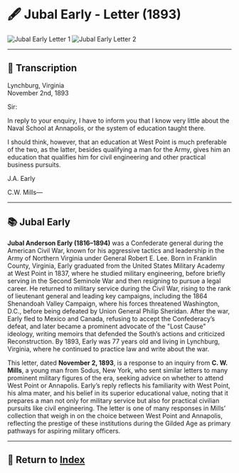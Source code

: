 # 🖋️ Jubal Early - Letter (1893)

<img src="assets/letters/Early_Letter_1.jpg" alt="Jubal Early Letter 1" style="max-width: 80%; height: auto;"/>
<img src="assets/letters/Early_Letter_2.jpg" alt="Jubal Early Letter 2" style="max-width: 80%; height: auto;"/>

---

## 📜 Transcription

Lynchburg, Virginia  
November 2nd, 1893  

Sir:  

In reply to your enquiry, I have to inform you that I know very little about the Naval School at Annapolis, or the system of education taught there.  

I should think, however, that an education at West Point is much preferable of the two, as the latter, besides qualifying a man for the Army, gives him an education that qualifies him for civil engineering and other practical business pursuits.  

J.A. Early  

C.W. Mills—  

---

## 📚 Jubal Early

**Jubal Anderson Early (1816–1894)** was a Confederate general during the American Civil War, known for his aggressive tactics and leadership in the Army of Northern Virginia under General Robert E. Lee. Born in Franklin County, Virginia, Early graduated from the United States Military Academy at West Point in 1837, where he studied military engineering, before briefly serving in the Second Seminole War and then resigning to pursue a legal career. He returned to military service during the Civil War, rising to the rank of lieutenant general and leading key campaigns, including the 1864 Shenandoah Valley Campaign, where his forces threatened Washington, D.C., before being defeated by Union General Philip Sheridan. After the war, Early fled to Mexico and Canada, refusing to accept the Confederacy’s defeat, and later became a prominent advocate of the "Lost Cause" ideology, writing memoirs that defended the South’s actions and criticized Reconstruction. By 1893, Early was 77 years old and living in Lynchburg, Virginia, where he continued to practice law and write about the war.

This letter, dated **November 2, 1893**, is a response to an inquiry from **C. W. Mills**, a young man from Sodus, New York, who sent similar letters to many prominent military figures of the era, seeking advice on whether to attend West Point or Annapolis. Early’s reply reflects his familiarity with West Point, his alma mater, and his belief in its superior educational value, noting that it prepares a man not only for military service but also for practical civilian pursuits like civil engineering. The letter is one of many responses in Mills’ collection that weigh in on the choice between West Point and Annapolis, reflecting the prestige of these institutions during the Gilded Age as primary pathways for aspiring military officers.

---

## 🔗 Return to [Index](index.md)